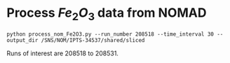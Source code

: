 # Process $Fe_2O_3$ data from NOMAD

```
python process_nom_Fe2O3.py --run_number 208518 --time_interval 30 --output_dir /SNS/NOM/IPTS-34537/shared/sliced 
```

Runs of interest are 208518 to 208531.
